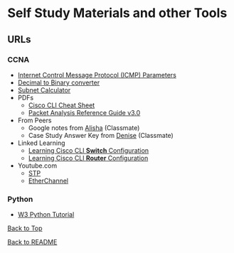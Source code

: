 # Self Study Materials and other Tools



## URLs
### CCNA
  * [Internet Control Message Protocol (ICMP) Parameters](https://www.iana.org/assignments/icmp-parameters/icmp-parameters.xhtml)
  * [Decimal to Binary converter](https://www.rapidtables.com/convert/number/decimal-to-binary.html)
  * [Subnet Calculator](https://www.calculator.net/ip-subnet-calculator.html)
  * PDFs
    * [Cisco CLI Cheat Sheet](PDFs/Networking-CiscoCCNA.pdf)
    * [Packet Analysis Reference Guide v3.0](PDFs/PacketAnalysisReferenceGuidev3.pdf)
  * From Peers
    * Google notes from [Alisha](https://docs.google.com/document/d/1ycL9VRGvaGy1M_zt17oz79IBbe0LFX7pkA8G7d_aUH0/edit?usp=sharing) (Classmate)
    * Case Study Answer Key from [Denise](PDFs/CCNAv7%20ENSA-case%20study%20ANSWER%20KEY_denise.pdf) (Classmate)
  * Linked Learning 
    * [Learning Cisco CLI **Switch** Configuration](https://www.linkedin.com/learning/learning-cisco-cli-switch-configuration/configuring-cisco-switches?autoplay=true&contextUrn=urn%3Ali%3AlyndaLearningPath%3A56db22d592015a6c9c8dbc4e&u=73721492)
    * [Learning Cisco CLI **Router** Configuration](https://www.linkedin.com/learning/learning-cisco-cli-router-configuration/welcome?autoplay=true&contextUrn=urn%3Ali%3AlyndaLearningPath%3A56db22d592015a6c9c8dbc4e&u=73721492)
  * Youtube.com
    * [STP](https://www.youtube.com/watch?v=japdEY1UKe4)
    * [EtherChannel](https://www.youtube.com/watch?v=j6-kadxwIFQ)

### Python
  * [W3 Python Tutorial](https://www.w3schools.com/python/default.asp) 



[Back to Top](#self-study-materials-and-other-tools)

[Back to README](../README.md)